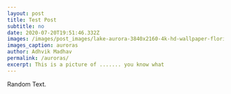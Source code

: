```yaml
---
layout: post
title: Test Post
subtitle: no
date: 2020-07-20T19:51:46.332Z
images: /images/post_images/lake-aurora-3840x2160-4k-hd-wallpaper-florida-night-sky-stars-12771.jpg
images_caption: auroras
author: Adhvik Madhav
permalink: /auroras/
excerpt: This is a picture of ....... you know what
---
```

Random Text.